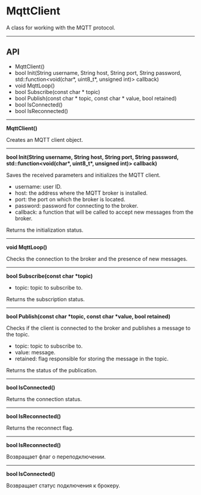 # MqttClient

A class for working with the MQTT protocol.

***

## API

- MqttClient()
- bool Init(String username, String host, String port, String password, std::function<void(char*, uint8_t*, unsigned int)> callback)
- void MqttLoop()
- bool Subscribe(const char * topic)
- bool Publish(const char * topic, const char * value, bool retained)
- bool IsConnected()
- bool IsReconnected()

***

**MqttClient()**

Creates an MQTT client object.

***

**bool Init(String username, String host, String port, String password, std::function<void(char\*, uint8_t\*, unsigned int)> callback)**

Saves the received parameters and initializes the MQTT client.

- username: user ID.
- host: the address where the MQTT broker is installed.
- port: the port on which the broker is located.
- password: password for connecting to the broker.
- callback: a function that will be called to accept new messages from the broker. 

Returns the initialization status.

***

**void MqttLoop()**

Checks the connection to the broker and the presence of new messages.

***

**bool Subscribe(const char \*topic)**

- topic: topic to subscribe to.

Returns the subscription status.

***

**bool Publish(const char \*topic, const char \*value, bool retained)**

Checks if the client is connected to the broker and publishes a message to the topic.

- topic: topic to subscribe to.
- value: message.
- retained: flag responsible for storing the message in the topic.

Returns the status of the publication.

***

**bool IsConnected()**

Returns the connection status.

***

**bool IsReconnected()**

Returns the reconnect flag.

***

**bool IsReconnected()**

Возвращает флаг о переподключении.

***

**bool IsConnected()**

Возвращает статус подключения к брокеру.
